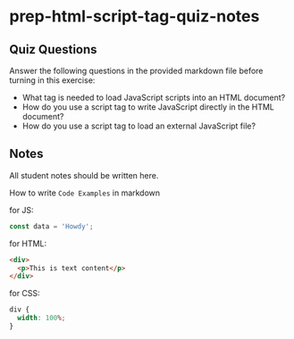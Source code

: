 # prep-html-script-tag-quiz-notes

## Quiz Questions

Answer the following questions in the provided markdown file before turning in this exercise:

- What tag is needed to load JavaScript scripts into an HTML document? <script></script>
- How do you use a script tag to write JavaScript directly in the HTML document? <script>console.log(5)</script>
- How do you use a script tag to load an external JavaScript file? <script src="file.name"></script>

## Notes

All student notes should be written here.

How to write `Code Examples` in markdown

for JS:

```javascript
const data = 'Howdy';
```

for HTML:

```html
<div>
  <p>This is text content</p>
</div>
```

for CSS:

```css
div {
  width: 100%;
}
```
